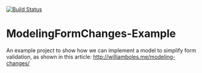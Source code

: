 [![Build Status](https://travis-ci.org/wibosco/ModelingFormChanges-Example.svg)](https://travis-ci.org/wibosco/ModelingFormChanges-Example)

# ModelingFormChanges-Example
An example project to show how we can implement a model to simplify form validation, as shown in this article: http://williamboles.me/modeling-changes/
